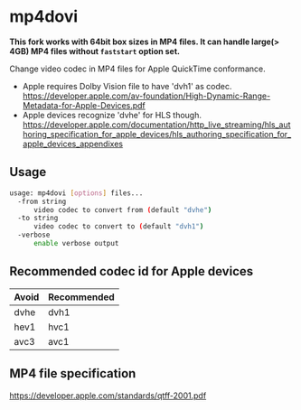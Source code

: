 # mp4dovi

**This fork works with 64bit box sizes in MP4 files. It can handle large(> 4GB) MP4 files without `faststart` option set.**

Change video codec in MP4 files for Apple QuickTime conformance. 

- Apple requires Dolby Vision file to have 'dvh1' as codec. https://developer.apple.com/av-foundation/High-Dynamic-Range-Metadata-for-Apple-Devices.pdf
- Apple devices recognize 'dvhe' for HLS though. https://developer.apple.com/documentation/http_live_streaming/hls_authoring_specification_for_apple_devices/hls_authoring_specification_for_apple_devices_appendixes

## Usage

```bash
usage: mp4dovi [options] files...
  -from string
      video codec to convert from (default "dvhe")
  -to string
      video codec to convert to (default "dvh1")
  -verbose
      enable verbose output

```

## Recommended codec id for Apple devices

| Avoid | Recommended |
|-------|-------------|
| dvhe  | dvh1        |
| hev1  | hvc1        |
| avc3  | avc1        |

## MP4 file specification
https://developer.apple.com/standards/qtff-2001.pdf
